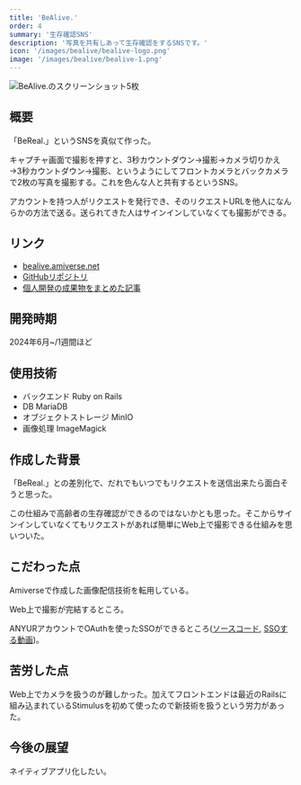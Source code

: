 ```yaml
---
title: 'BeAlive.'
order: 4
summary: '生存確認SNS'
description: '写真を共有しあって生存確認をするSNSです。'
icon: '/images/bealive/bealive-logo.png'
image: '/images/bealive/bealive-1.png'
---
```


![BeAlive.のスクリーンショット5枚](https://m.ivecolor.com/ivecolor/variants/images/images/t0k95brlscjhg1zoe.webp)

## 概要

「BeReal.」というSNSを真似て作った。

キャプチャ画面で撮影を押すと、3秒カウントダウン→撮影→カメラ切りかえ→3秒カウントダウン→撮影、というようにしてフロントカメラとバックカメラで2枚の写真を撮影する。これを色んな人と共有するというSNS。

アカウントを持つ人がリクエストを発行でき、そのリクエストURLを他人になんらかの方法で送る。送られてきた人はサインインしていなくても撮影ができる。

## リンク

- [bealive.amiverse.net](https://bealive.amiverse.net)
- [GitHubリポジトリ](https://github.com/kisana-me/bealive)
- [個人開発の成果物をまとめた記事](https://ivecolor.com/posts/gf7p3068lk49ezbcv)

## 開発時期

2024年6月~/1週間ほど

## 使用技術

- バックエンド Ruby on Rails
- DB MariaDB
- オブジェクトストレージ MinIO
- 画像処理 ImageMagick

## 作成した背景

「BeReal.」との差別化で、だれでもいつでもリクエストを送信出来たら面白そうと思った。

この仕組みで高齢者の生存確認ができるのではないかとも思った。そこからサインインしていなくてもリクエストがあれば簡単にWeb上で撮影できる仕組みを思いついた。

## こだわった点

Amiverseで作成した画像配信技術を転用している。

Web上で撮影が完結するところ。

ANYURアカウントでOAuthを使ったSSOができるところ([ソースコード](https://github.com/kisana-me/bealive/blob/main/src/app/controllers/sessions_controller.rb), [SSOする動画](https://amiverse.net/items/x61qdj0twplrazmuo))。

## 苦労した点

Web上でカメラを扱うのが難しかった。加えてフロントエンドは最近のRailsに組み込まれているStimulusを初めて使ったので新技術を扱うという労力があった。

## 今後の展望

ネイティブアプリ化したい。
